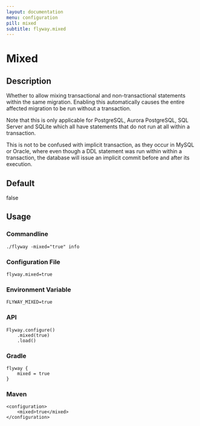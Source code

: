 ```yaml
---
layout: documentation
menu: configuration
pill: mixed
subtitle: flyway.mixed
---
```


# Mixed

## Description
Whether to allow mixing transactional and non-transactional statements within the same migration. Enabling this automatically causes the entire affected migration to be run without a transaction.

Note that this is only applicable for PostgreSQL, Aurora PostgreSQL, SQL Server and SQLite which all have statements that do not run at all within a transaction.

This is not to be confused with implicit transaction, as they occur in MySQL or Oracle, where even though a DDL statement was run within within a transaction, the database will issue an implicit commit before and after its execution.

## Default
false

## Usage

### Commandline
```
./flyway -mixed="true" info
```

### Configuration File
```
flyway.mixed=true
```

### Environment Variable
```
FLYWAY_MIXED=true
```

### API
```
Flyway.configure()
    .mixed(true)
    .load()
```

### Gradle
```
flyway {
    mixed = true
}
```

### Maven
```
<configuration>
    <mixed>true</mixed>
</configuration>
```